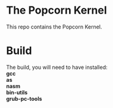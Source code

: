 # The Popcorn Kernel
This repo contains the Popcorn Kernel.
# Build
The build, you will need to have installed:  
  **gcc**  
  **as**  
  **nasm**  
  **bin-utils**  
  **grub-pc-tools**  
